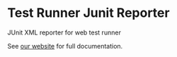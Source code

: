 # Test Runner Junit Reporter

JUnit XML reporter for web test runner

See [our website](https://modern-web.dev/docs/test-runner/reporters/junit/) for full documentation.
